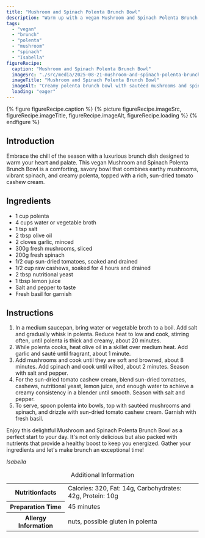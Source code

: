 ```yaml
---
title: "Mushroom and Spinach Polenta Brunch Bowl"
description: "Warm up with a vegan Mushroom and Spinach Polenta Brunch Bowl, featuring creamy polenta, sautéed mushrooms, and spinach with a sun-dried tomato cashew cream."
tags:
  - "vegan"
  - "brunch"
  - "polenta"
  - "mushroom"
  - "spinach"
  - "Isabella"
figureRecipe: 
  caption: "Mushroom and Spinach Polenta Brunch Bowl"
  imageSrc: "./src/media/2025-08-21-mushroom-and-spinach-polenta-brunch-bowl-2621.png"
  imageTitle: "Mushroom and Spinach Polenta Brunch Bowl"
  imageAlt: "Creamy polenta brunch bowl with sautéed mushrooms and spinach, topped with sun-dried tomato cashew cream and fresh basil, on a simple, elegant table setting."
  loading: "eager"
---
```


{% figure figureRecipe.caption %}
{% picture figureRecipe.imageSrc, figureRecipe.imageTitle, figureRecipe.imageAlt, figureRecipe.loading %}
{% endfigure %}

## Introduction

Embrace the chill of the season with a luxurious brunch dish designed to warm your heart and palate. This vegan Mushroom and Spinach Polenta Brunch Bowl is a comforting, savory bowl that combines earthy mushrooms, vibrant spinach, and creamy polenta, topped with a rich, sun-dried tomato cashew cream.

## Ingredients

- 1 cup polenta
- 4 cups water or vegetable broth
- 1 tsp salt
- 2 tbsp olive oil
- 2 cloves garlic, minced
- 300g fresh mushrooms, sliced
- 200g fresh spinach
- 1/2 cup sun-dried tomatoes, soaked and drained
- 1/2 cup raw cashews, soaked for 4 hours and drained
- 2 tbsp nutritional yeast
- 1 tbsp lemon juice
- Salt and pepper to taste
- Fresh basil for garnish

## Instructions

1. In a medium saucepan, bring water or vegetable broth to a boil. Add salt and gradually whisk in polenta. Reduce heat to low and cook, stirring often, until polenta is thick and creamy, about 20 minutes.
2. While polenta cooks, heat olive oil in a skillet over medium heat. Add garlic and sauté until fragrant, about 1 minute.
3. Add mushrooms and cook until they are soft and browned, about 8 minutes. Add spinach and cook until wilted, about 2 minutes. Season with salt and pepper.
4. For the sun-dried tomato cashew cream, blend sun-dried tomatoes, cashews, nutritional yeast, lemon juice, and enough water to achieve a creamy consistency in a blender until smooth. Season with salt and pepper.
5. To serve, spoon polenta into bowls, top with sautéed mushrooms and spinach, and drizzle with sun-dried tomato cashew cream. Garnish with fresh basil.

Enjoy this delightful Mushroom and Spinach Polenta Brunch Bowl as a perfect start to your day. It's not only delicious but also packed with nutrients that provide a healthy boost to keep you energized. Gather your ingredients and let's make brunch an exceptional time!

*Isabella*

<table><caption class='sr-only'>Additional Information</caption><tr><th>Nutritionfacts</th><td>Calories: 320, Fat: 14g, Carbohydrates: 42g, Protein: 10g&nbsp;</td></tr><tr><th>Preparation Time</th><td>45 minutes&nbsp;</td></tr><tr><th>Allergy Information</th><td>nuts, possible gluten in polenta&nbsp;</td></tr></table>


